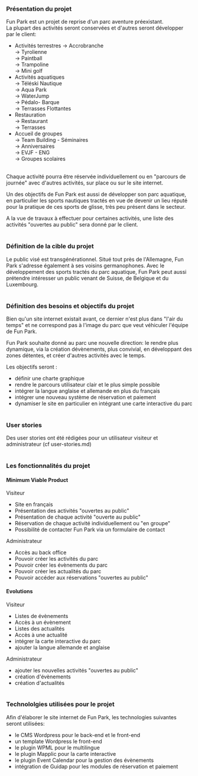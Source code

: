 ### Présentation du projet

Fun Park est un projet de reprise d'un parc aventure préexistant.<br/>
La plupart des activités seront conservées et d'autres seront développer par le client:  

- Activités terrestres 
-> Accrobranche<br/>
-> Tyrolienne<br/>
-> Paintball<br/>
-> Trampoline<br/>
-> Mini golf<br/>
- Activités aquatiques<br/>
-> Téléski Nautique<br/>
-> Aqua Park<br/>
-> WaterJump<br/>
-> Pédalo- Barque<br/>
-> Terrasses Flottantes<br/>
- Restauration<br/>
-> Restaurant<br/>
-> Terrasses<br/>
- Accueil de groupes<br/>
-> Team Building - Séminaires<br/>
-> Anniversaires<br/>
-> EVJF - ENG<br/>
-> Groupes scolaires<br/><br/>

Chaque activité pourra être réservée individuellement ou en "parcours de journée" avec d'autres activités, sur place ou sur le site internet.

Un des objectifs de Fun Park est aussi de développer son parc aquatique, en particulier les sports nautiques tractés en vue de devenir un lieu réputé pour la pratique de ces sports de glisse, très peu présent dans le secteur.

A la vue de travaux à effectuer pour certaines activités, une liste des activités "ouvertes au public" sera donné par le client.<br/><br/>


### Définition de la cible du projet

Le public visé est transgénérationnel.
Situé tout près de l'Allemagne, Fun Park s'adresse également à ses voisins germanophones.
Avec le développement des sports tractés du parc aquatique, Fun Park peut aussi prétendre intéresser un public venant de Suisse, de Belgique et du Luxembourg.<br/><br/>


### Définition des besoins et objectifs du projet

Bien qu'un site internet existait avant, ce dernier n'est plus dans "l'air du temps" et ne correspond pas à l'image du parc que veut véhiculer l'équipe de Fun Park.

Fun Park souhaite donné au parc une nouvelle direction: le rendre plus dynamique, via la création dévènements, plus convivial, en développant des zones détentes, et créer d'autres activités avec le temps.

Les objectifs seront :
- définir une charte graphique
- rendre le parcours utilisateur clair et le plus simple possible
- intégrer la langue anglaise et allemande en plus du français
- intégrer une nouveau système de réservation et paiement
- dynamiser le site en particulier en intégrant une carte interactive du parc<br/><br/>


### User stories

Des user stories ont été rédigées pour un utilisateur visiteur et administrateur (cf user-stories.md)<br/><br/>

### Les fonctionnalités du projet

#### Minimum Viable Product

Visiteur
- Site en français
- Présentation des activités "ouvertes au public"
- Présentation de chaque activité "ouverte au public"
- Réservation de chaque activité individuellement ou "en groupe"
- Possibilité de contacter Fun Park via un formulaire de contact

Administrateur
- Accès au back office
- Pouvoir créer les activités du parc
- Pouvoir créer les évènements du parc
- Pouvoir créer les actualités du parc
- Pouvoir accéder aux réservations "ouvertes au public"


#### Evolutions

Visiteur
- Listes de évènements
- Accès à un évènement
- Listes des actualités
- Accès à une actualité
- intégrer la carte interactive du parc
- ajouter la langue allemande et anglaise

Administrateur
- ajouter les nouvelles activités "ouvertes au public"
- création d'évènements
- création d'actualités<br/><br/>


### Technololgies utilisées pour le projet

Afin d'élaborer le site internet de Fun Park, les technologies suivantes seront utilisées: 
- le CMS Wordpress pour le back-end et le front-end
- un template Wordpress le front-end
- le plugin WPML pour le multilingue
- le plugin Mapplic pour la carte interactive
- le plugin Event Calendar pour la gestion des évènements
- intégration de Guidap pour les modules de réservation et paiement<br/><br/>
